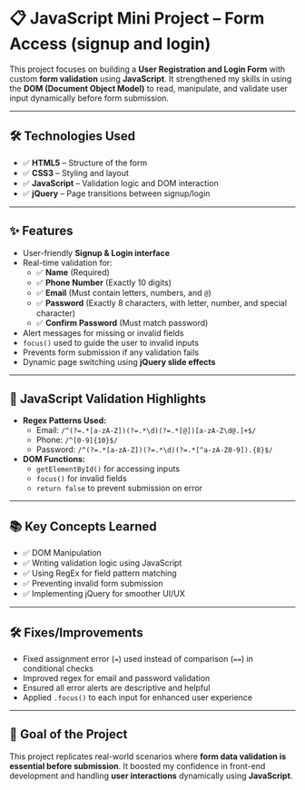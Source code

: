 # 📋 JavaScript Mini Project – Form Access (signup and login)

This project focuses on building a **User Registration and Login Form** with custom **form validation** using **JavaScript**. It strengthened my skills in using the **DOM (Document Object Model)** to read, manipulate, and validate user input dynamically before form submission.

---

## 🛠️ Technologies Used

- ✅ **HTML5** – Structure of the form  
- ✅ **CSS3** – Styling and layout  
- ✅ **JavaScript** – Validation logic and DOM interaction  
- ✅ **jQuery** – Page transitions between signup/login  

---

## ✨ Features

- User-friendly **Signup & Login interface**
- Real-time validation for:
  - ✅ **Name** (Required)
  - ✅ **Phone Number** (Exactly 10 digits)
  - ✅ **Email** (Must contain letters, numbers, and `@`)
  - ✅ **Password** (Exactly 8 characters, with letter, number, and special character)
  - ✅ **Confirm Password** (Must match password)
- Alert messages for missing or invalid fields  
- `focus()` used to guide the user to invalid inputs  
- Prevents form submission if any validation fails  
- Dynamic page switching using **jQuery slide effects**

---

## 🧪 JavaScript Validation Highlights

- **Regex Patterns Used:**
  - Email: `/^(?=.*[a-zA-Z])(?=.*\d)(?=.*[@])[a-zA-Z\d@.]+$/`
  - Phone: `/^[0-9]{10}$/`
  - Password: `/^(?=.*[a-zA-Z])(?=.*\d)(?=.*[^a-zA-Z0-9]).{8}$/`
- **DOM Functions:**
  - `getElementById()` for accessing inputs
  - `focus()` for invalid fields
  - `return false` to prevent submission on error

---

## 📚 Key Concepts Learned

- ✅ DOM Manipulation  
- ✅ Writing validation logic using JavaScript  
- ✅ Using RegEx for field pattern matching  
- ✅ Preventing invalid form submission  
- ✅ Implementing jQuery for smoother UI/UX  

---

## 🛠️ Fixes/Improvements

- Fixed assignment error (`=`) used instead of comparison (`==`) in conditional checks  
- Improved regex for email and password validation  
- Ensured all error alerts are descriptive and helpful  
- Applied `.focus()` to each input for enhanced user experience  

---

## 🚀 Goal of the Project

This project replicates real-world scenarios where **form data validation is essential before submission**. It boosted my confidence in front-end development and handling **user interactions** dynamically using **JavaScript**.



